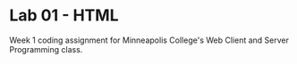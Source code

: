 # Lab 01 - HTML

Week 1 coding assignment for Minneapolis College's Web Client and Server Programming class.
